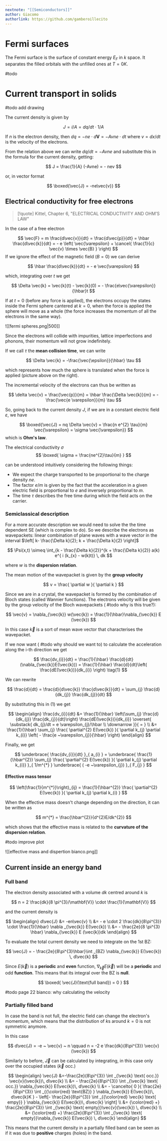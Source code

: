 ```yaml
---
nextnote: "[[Semiconductors]]"
author: Giacomo
authorlink: https://github.com/gamberoillecito
---
```

# Fermi surfaces

The Fermi surface is the surface of constant energy $E_F$ in $k$ space. It separates the filled orbitals with the unfilled ones at $T = 0K$.

#todo

# Current transport in solids

#todo add drawing

The current density is given by

$$
J = i/A = dq/dt \cdot 1/A
$$

If $n$ is the electron density, then $dq = -ne \cdot d\mathbf{V} = -A v ne \cdot dt$ where $v = dx/dt$ is the velocity of the electrons.

From the relation above we can write $dq/dt = -A v ne$ and substitute this in the formula for the current density, getting: 

$$
J = \frac{1}{A} (-Avne) = - nev
$$

or, in vector format 

$$
\boxed{\vec{J} = -ne\vec{v}}
$$

## Electrical conductivity for free electrons

> [!quote] Kittel, Chapter 6, "ELECTRICAL CONDUCTIVITY AND OHM’S LAW"

In the case of a free electron 

$$
\vec{F} = m \frac{d\vec{v}}{dt}  = \frac{d\vec{p}}{dt} = \hbar \frac{d\vec{k}}{dt} = - e \left( \vec{\varepsilon} + \cancel{ \frac{1}{c} \vec{v} \times \vec{B} } \right)
$$
If we ignore the effect of the magnetic field ($B = 0$) we can derive 

$$
\hbar \frac{d\vec{k}}{dt} = - e \vec{\varepsilon}
$$

which, integrating over $t$ we get 

$$
\Delta \vec{k} = \vec{k}(t) - \vec{k}(0) = - \frac{e\vec{\varepsilon}}{\hbar}t
$$

If at $t = 0$ (before any force is applied), the electrons occupy the states inside the Fermi sphere cantered at $k = 0$, when the force is applied the sphere will move as a whole (the force increases the momentum of all the electrons in the same way).

![[fermi spheres.png|500]]

Since the electrons will collide with impurities, lattice imperfections and phonons, their momentum will not grow indefinitely. 

If we call $\tau$ the **mean collision time**, we can write 

$$
\Delta \vec{k} = -\frac{\vec{\epsilon}}{\hbar} \tau
$$

which represents how much the sphere is translated when the force is applied (picture above on the right).

The incremental velocity of the electrons can thus be written as 

$$
\delta \vec{v} = \frac{\vec{p}}{m} = \hbar \frac{\Delta \vec{k}}{m} = - \frac{\vec{e \varepsilon}}{m} \tau
$$

So, going back to the current density $J$, if we are in a constant electric field $\varepsilon$, we have 

$$
\boxed{\vec{J} = nq \Delta \vec{v} = \frac{n e^{2} \tau}{m} \vec{\varepsilon} = \sigma \vec{\varepsilon}}
$$
which is **Ohm's law**.

The electrical conductivity $\sigma$
$$
\boxed{ \sigma = \frac{ne^{2}\tau}{m} }
$$

can be understood intuitively considering the following things: 

- We expect the charge transported to be proportional to the charge density $ne$.
- The factor $e/m$ is given by the fact that the acceleration in a given electric field is proportional to $e$ and inversely proportional to $m$. 
- The time $\tau$ describes the free time during which the field acts on the carrier.

### Semiclassical description

For a more accurate description we would need to solve the the time dependent SE (which is complex to do). So we describe the electrons as wavepackets: linear combination of plane waves with a wave vector in the interval $\left[ k- \frac{\Delta k}{2}; k + \frac{\Delta k}{2} \right]$ 

$$
\Psi(x,t) \simeq \int_{k - \frac{\Delta k}{2}}^{k + \frac{\Delta k}{2}} a(k) e^{ i (k_{x} - w(k)t)} \, dk
$$

where $w$ is the **dispersion relation**.

The mean motion of the wavepacket is given by the **group velocity** 

$$
v = \frac{ \partial w }{ \partial k } 
$$

Since we are in a crystal, the wavepacket is formed by the combination of Bloch states (called Wannier functions). The electrons velocity will be given by the group velocity of the Bloch wavepackets ( #todo why is this true?): 

$$
\vec{v} = \nabla_{\vec{k}} w(\vec{k}) = \frac{1}{\hbar}\nabla_{\vec{k}} E (\vec{k})
$$

In this case $\vec{k}$ is a sort of mean wave vector that characterises the wavepacket.

If we now want ( #todo why should we want to) to calculate the acceleration along the i-th direction we get 

$$
\frac{dv_{i}}{dt} = \frac{1}{\hbar} \frac{d}{dt}(\nabla_{\vec{k}}E(\vec{k})) = \frac{1}{\hbar} \frac{d}{dt}\left( \frac{dE(\vec{k})}{dk_{i}} \right) \tag{1}
$$

We can rewrite 

$$
\frac{d}{dt} = \frac{d}{d\vec{k}} \frac{d\vec{k}}{dt} = \sum_{j} \frac{d}{dk_{j}} \frac{dk_{j}}{dt}
$$

By substituting this in $(1)$ we get 

$$
\begin{align}
\frac{dv_{i}}{dt} &= \frac{1}{\hbar} \left(\sum_{j} \frac{d}{dk_{j}} \frac{dk_{j}}{dt}\right) \frac{dE(\vec{k})}{dk_{i}} \overset{ \substack{ dk_{j}/dt = e \varepsilon_{j}/\hbar \\ \downarrow  }}{ = } \\
&= \frac{1}{\hbar} \sum_{j} \frac{ \partial^{2} E(\vec{k}) }{ \partial k_{j} \partial k_{i}} \left( - \frac{e ~\varepsilon_{j}}{\hbar} \right)
\end{align} 
$$

Finally, we get 

$$
\underbrace{ \frac{dv_{i}}{dt} }_{ a_{i} } = \underbrace{ \frac{1}{\hbar^{2}} \sum_{j} \frac{ \partial^{2} E(\vec{k}) }{ \partial k_{j} \partial k_{i}} }_{ 1/m^{*} } \underbrace{ ( -e ~\varepsilon_{j}) }_{ F_{j} }
$$

#### Effective mass tensor

$$
\left(\frac{1}{m^{*}}\right)_{ij} = \frac{1}{\hbar^{2}} \frac{ \partial^{2} E(\vec{k}) }{ \partial k_{j} \partial k_{i} } 
$$

When the effective mass doesn't change depending on the direction, it can be written as 

$$
m^{*} = \frac{\hbar^{2}}{d^{2}E/dk^{2}}
$$

which shows that the effective mass is related to the **curvature of the dispersion relation**.

#todo improve plot

![[effective mass and dispertion bianco.png]]

## Current inside an energy band

### Full band

The electron density associated with a volume $dk$ centred around $k$ is 

$$
n = 2 \frac{dk}{8 \pi^{3}/\mathbf{V}} \cdot \frac{1}{\mathbf{V}}
$$

and the current density is 

$$
\begin{align}
d\vec{J} &= -en\vec{v} \\
&= - e \cdot 2 \frac{dk}{8\pi^{3}} \cdot \frac{1}{\hbar} \nabla _{\vec{k}} E(\vec{k}) \\
 &= - \frac{2e}{8 \pi^{3} \hbar} \nabla_{\vec{k}} E (\vec{k})dk
\end{align}
$$

To evaluate the total current density we need to integrate on the 1st BZ: 

$$
\vec{J} = - \frac{2e}{8\pi^{3}\hbar}\int _{BZ} \nabla_{\vec{k}} E(\vec{k}) \, d\vec{k} 
$$

Since $E(\vec{k})$ is a **periodic** and **even** function, $\nabla_{\vec{k}} E(\vec{k})$ will be a **periodic** and odd **function**. This means that its integral over the BZ is **null**.

$$
\boxed{ \vec{J}(\text{full band}) = 0 }
$$

#todo page 22 bianco: why calculating the velocity

### Partially filled band

In case the band is not full, the electric field can change the electron's momentum, which means that the distribution of $k$s around $k = 0$ is not symmetric anymore.

In this case 

$$
d\vec{J} = -e ~ \vec{v} ~ n \qquad n = -2 e \frac{dk}{8\pi^{3}} \vec{v}(\vec{k})
$$

Similarly to before, $\vec{J}$ can be calculated by integrating, in this case only over the occupied states ($\vec{k}\text{ occ.}$)

$$
\begin{align}
\vec{J} &=-\frac{2e}{8\pi^{3}} \int _{\vec{k} \text{ occ.}}  \vec{v}(\vec{k})\, d\vec{k} \\
&= - \frac{2e}{8\pi^{3}} \int _{\vec{k} \text{ occ.}} \nabla_{\vec{k}} E(\vec{k})\, d\vec{k}  \\
&= - \cancelto{ 0 }{ \frac{2e}{8\pi^{3}} \int _{{\color{red} \text{BZ}} } \nabla_{\vec{k}} E(\vec{k})\, d\vec{k}K }  - \left[- \frac{2e}{8\pi^{3}} \int _{{\color{red} \vec{k} \text{ empy}} } \nabla_{\vec{k}} E(\vec{k})\, d\vec{k} \right] \\
&= {\color{red} +} \frac{2e}{8\pi^{3}} \int _{\vec{k} \text{ empty}}\vec{v}(\vec{k}) \, d\vec{k}  \\
&= {\color{red} +} \frac{2e}{8\pi^{3}} \int _{\vec{k} \text{ empty}}\nabla_{\vec{k}} E(\vec{k}) \, d\vec{k} 
\end{align}
$$

This means that the current density in a partially filled band can be seen as if it was due to **positive** charges (holes) in the band.